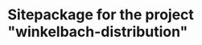 Sitepackage for the project "winkelbach-distribution"
=============================================================

